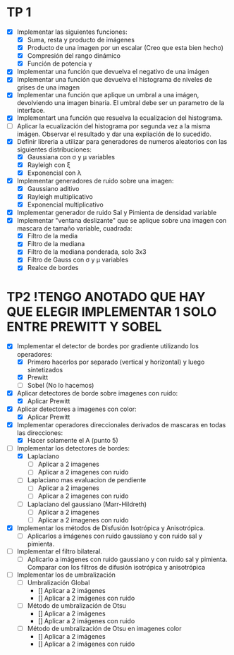 # TP 1
- [x] Implementar las siguientes funciones:
	- [x] Suma, resta y producto de imágenes
	- [x] Producto de una imagen por un escalar (Creo que esta bien hecho)
	- [x] Compresión del rango dinámico
	- [x] Función de potencia γ
- [x] Implementar una función que devuelva el negativo de una imágen
- [x] Implementar una función que devuelva el histograma de niveles de grises de una imagen
- [x] Implementar una función que aplique un umbral a una imágen, devolviendo una imagen binaria. El umbral debe ser un parametro de la interface.
- [x] Implementart una función que resuelva la ecualizacion del histograma.
- [ ] Aplicar la ecualización del histograma por segunda vez a la misma imágen. Observar el resultado y dar una expliación de lo sucedido.
- [x] Definir libreria a utilizar para generadores de numeros aleatorios con las siguientes distribuciones:
	- [x] Gaussiana con σ y μ variables
	- [x] Rayleigh con ξ
	- [x] Exponencial con λ
- [x] Implementar generadores de ruido sobre una imagen:
	- [x] Gaussiano aditivo
	- [x] Rayleigh multiplicativo
	- [x] Exponencial multiplicativo
- [x] Implementar generador de ruido Sal y Pimienta de densidad variable
- [x] Implementar "ventana deslizante" que se aplique sobre una imagen con mascara de tamaño variable, cuadrada:
	- [x] Filtro de la media
	- [x] Filtro de la mediana
	- [x] Filtro de la mediana ponderada, solo 3x3
	- [x] Filtro de Gauss con σ y μ variables
	- [x] Realce de bordes

# TP2 !TENGO ANOTADO QUE HAY QUE ELEGIR IMPLEMENTAR 1 SOLO ENTRE PREWITT Y SOBEL
- [X] Implementar el detector de bordes por gradiente utilizando los operadores:
	- [X] Primero hacerlos por separado (vertical y horizontal) y luego sintetizados
	- [X] Prewitt
	- [ ] Sobel (No lo hacemos)
- [X] Aplicar detectores de borde sobre imagenes con ruido:
	- [X] Aplicar Prewitt
- [X] Aplicar detectores a imagenes con color:
	- [X] Aplicar Prewitt
- [X] Implementar operadores direccionales derivados de mascaras en todas las direcciones:
	- [X] Hacer solamente el A (punto 5)
- [ ] Implementar los detectores de bordes:
	- [X] Laplaciano
		- [ ] Aplicar a 2 imagenes
		- [ ] Aplicar a 2 imagenes con ruido
	- [ ] Laplaciano mas evaluacion de pendiente
		- [ ] Aplicar a 2 imagenes
		- [ ] Aplicar a 2 imagenes con ruido
	- [ ] Laplaciano del gaussiano (Marr-Hildreth)
		- [ ] Aplicar a 2 imagenes
		- [ ] Aplicar a 2 imagenes con ruido
- [X] Implementar los métodos de Disfusión Isotrópica y Anisotrópica.
	- [ ] Aplicarlos a imágenes con ruido gaussiano y con ruido sal y pimienta.
- [ ] Implementar el filtro bilateral.
	- [ ] Aplicarlo a imágenes con ruido gaussiano y con ruido sal y pimienta. Comparar con los filtros de difusión isotrópica y anisotrópica
- [ ] Implementar los de umbralización
	- [ ] Umbralización Global
		- [] Aplicar a 2 imágenes
		- [] Aplicar a 2 imágenes con ruido
	- [ ] Método de umbralización de Otsu
		- [] Aplicar a 2 imágenes
		- [] Aplicar a 2 imágenes con ruido
	- [ ] Método de umbralización de Otsu en imagenes color
		- [] Aplicar a 2 imágenes
		- [] Aplicar a 2 imágenes con ruido
